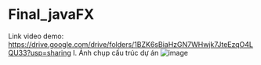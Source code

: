 # Final_javaFX

Link video demo: https://drive.google.com/drive/folders/1BZK6sBiaHzGN7WHwjk7JteEzqO4LQU33?usp=sharing
I.  Ảnh chụp cấu trúc dự án 
![image](https://user-images.githubusercontent.com/100430789/173402178-599f820c-6c7f-4272-945c-db069cdb48c6.png)
